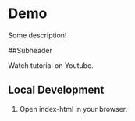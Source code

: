 # Demo

Some description!

##Subheader 

Watch tutorial on Youtube.

## Local Development

1. Open index-html in your browser.
